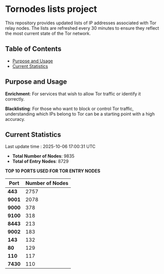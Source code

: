 # Tornodes lists project

This repository provides updated lists of IP addresses associated with Tor relay nodes. The lists are refreshed every 30 minutes to ensure they reflect the most current state of the Tor network.

## Table of Contents

- [Purpose and Usage](#purpose-and-usage)
- [Current Statistics](#current-statistics)


## Purpose and Usage

**Enrichment**: For services that wish to allow Tor traffic or identify it correctly.

**Blacklisting**: For those who want to block or control Tor traffic, understanding which IPs belong to Tor can be a starting point with a high accuracy.

## Current Statistics

Last update time : 2025-10-06 17:00:31 UTC

- **Total Number of Nodes**: 9835
- **Total of Entry Nodes**: 8729

**TOP 10 PORTS USED FOR TOR ENTRY NODES**

| **Port** | **Number of Nodes** |
|------|-----------------|
| **443**   | 2757  |
| **9001**   | 2078  |
| **9000**   | 378  |
| **9100**   | 318  |
| **8443**   | 213  |
| **9002**   | 183  |
| **143**   | 132  |
| **80**   | 129  |
| **110**   | 117  |
| **7430**   | 110  |

